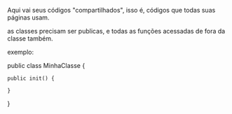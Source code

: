 Aqui vai seus códigos "compartilhados", isso é, códigos que todas suas páginas usam.

as classes precisam ser publicas, e todas as funções acessadas de fora da classe também.

exemplo:

public class MinhaClasse {
	
	public init() {

	}
}